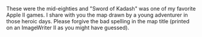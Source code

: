 These were the mid-eighties and "Sword of Kadash" was one of my favorite Apple II games. I share with you the map drawn by a young adventurer in those heroic days. Please forgive the bad spelling in the map title (printed on an ImageWriter II as you might have guessed).
